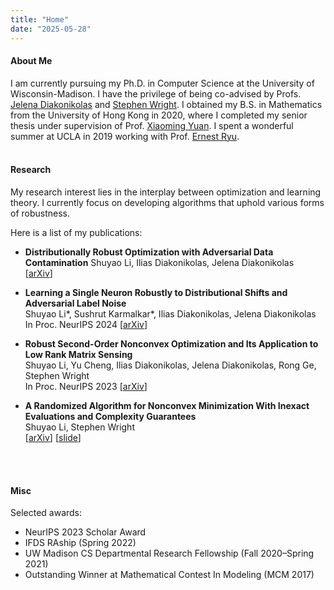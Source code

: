 ```yaml
---
title: "Home"
date: "2025-05-28"
---
```


#### About Me
I am currently pursuing my Ph.D. in Computer Science at the University of Wisconsin-Madison. I have the privilege of being co-advised by Profs. [Jelena Diakonikolas](https://www.jelena-diakonikolas.com/) and [Stephen Wright](https://pages.cs.wisc.edu/~swright/). I obtained my B.S. in Mathematics from the University of Hong Kong in 2020, where I completed my senior thesis under supervision of Prof. [Xiaoming Yuan](https://hkumath.hku.hk/~xmyuan/). I spent a wonderful summer at UCLA in 2019 working with Prof. [Ernest Ryu](https://ernestryu.com/). 
<br/>
<br/>

#### Research
My research interest lies in the interplay between optimization and learning theory. I currently focus on developing algorithms that uphold various forms of robustness. 

Here is a list of my publications:
- **Distributionally Robust Optimization with Adversarial Data Contamination**
Shuyao Li, Ilias Diakonikolas, Jelena Diakonikolas  
[[arXiv](https://arxiv.org/abs/2507.10718)]

- **Learning a Single Neuron Robustly to Distributional Shifts and Adversarial Label Noise**  
Shuyao Li\*, Sushrut Karmalkar\*, Ilias Diakonikolas, Jelena Diakonikolas  
In Proc. NeurIPS 2024 [[arXiv](https://arxiv.org/abs/2411.06697)]

- **Robust Second-Order Nonconvex Optimization and Its Application to Low Rank Matrix Sensing**  
Shuyao Li, Yu Cheng, Ilias Diakonikolas, Jelena Diakonikolas, Rong Ge, Stephen Wright  
In Proc. NeurIPS 2023 [[arXiv](https://arxiv.org/abs/2403.10547)]

- **A Randomized Algorithm for Nonconvex Minimization With Inexact Evaluations and Complexity Guarantees**  
Shuyao Li, Stephen Wright  
[[arXiv](https://arxiv.org/abs/2310.18841)] [[slide](op23.pdf)]
<br/>
<br/>


#### Misc
Selected awards:
- NeurIPS 2023 Scholar Award
- IFDS RAship (Spring 2022)
- UW Madison CS Departmental Research Fellowship (Fall 2020–Spring 2021)
- Outstanding Winner at Mathematical Contest In Modeling (MCM 2017)
